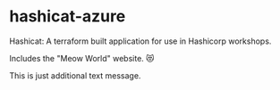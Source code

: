 # hashicat-azure
Hashicat: A terraform built application for use in Hashicorp workshops.

Includes the "Meow World" website. 😻

This is just additional text message.